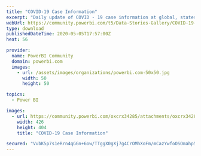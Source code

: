 ```yaml
---
title: "COVID-19 Case Information"
excerpt: "Daily update of COVID - 19 case information at global, states (US) and local level (Houston Area). Overview page give a glance of current infected"
webUrl: https://community.powerbi.com/t5/Data-Stories-Gallery/COVID-19-Case-Information/m-p/1074210
type: download
publishedDateTime: 2020-05-05T17:57:00Z
heat: 56

provider:
  name: PowerBI Community
  domain: powerbi.com
  images:
    - url: /assets/images/organizations/powerbi.com-50x50.jpg
      width: 50
      height: 50

topics:
  - Power BI

images:
  - url: https://community.powerbi.com/oxcrx34285/attachments/oxcrx34285/DataStoriesGallery/3900/4/thumbnail.JPG
    width: 426
    height: 404
    title: "COVID-19 Case Information"

secured: "VubK5p7s1eRrn4qGGn+6ow/TTggX0gXj7g4CrOMhXoFm/mCazYwfoOSOmahp5dr3/qMAxmLA0Xf8Z9hDWpjw2j9QY4RRfM8iWtJoBIdCzR5c42D/L61iPfSZaKwNDiSLL1H5B5p2twE0/D9Sz0X3CWtmDxA7k7pe1XY4x3IqzwQTcvyX4akyl/XwLf0VvS/CgznWR5mmTlVhWmOcbBDUsP8NQ4ycloUToUzjO9oLGpJ/0/oAimDj71ms4U2o9Ua26DqJcY41IymMPvRy0EzALG5sypt+uQk1Ua7STpeKLQughpFevADxLGA1I+EJdfRmzXxGCC+mKO99uMJEP2vviVIFNqRj3+ti7wmhRmtuDc15jqUK70n3XlGaxshb1UaY;o8YJ/NLM8fH5X5yvKuVq4w=="
---
```


